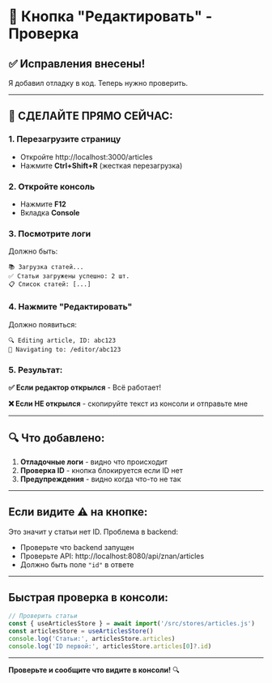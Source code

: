 # 🔧 Кнопка "Редактировать" - Проверка

## ✅ Исправления внесены!

Я добавил отладку в код. Теперь нужно проверить.

---

## 🚀 СДЕЛАЙТЕ ПРЯМО СЕЙЧАС:

### 1. Перезагрузите страницу
- Откройте http://localhost:3000/articles
- Нажмите **Ctrl+Shift+R** (жесткая перезагрузка)

### 2. Откройте консоль
- Нажмите **F12**
- Вкладка **Console**

### 3. Посмотрите логи
Должно быть:
```
📚 Загрузка статей...
✅ Статьи загружены успешно: 2 шт.
📋 Список статей: [...]
```

### 4. Нажмите "Редактировать"
Должно появиться:
```
🔍 Editing article, ID: abc123
📝 Navigating to: /editor/abc123
```

### 5. Результат:

**✅ Если редактор открылся** - Всё работает!

**❌ Если НЕ открылся** - скопируйте текст из консоли и отправьте мне

---

## 🔍 Что добавлено:

1. **Отладочные логи** - видно что происходит
2. **Проверка ID** - кнопка блокируется если ID нет
3. **Предупреждения** - видно когда что-то не так

---

## Если видите ⚠️ на кнопке:

Это значит у статьи нет ID. Проблема в backend:
- Проверьте что backend запущен
- Проверьте API: http://localhost:8080/api/znan/articles
- Должно быть поле `"id"` в ответе

---

## Быстрая проверка в консоли:

```javascript
// Проверить статьи
const { useArticlesStore } = await import('/src/stores/articles.js')
const articlesStore = useArticlesStore()
console.log('Статьи:', articlesStore.articles)
console.log('ID первой:', articlesStore.articles[0]?.id)
```

---

**Проверьте и сообщите что видите в консоли!** 🔍




